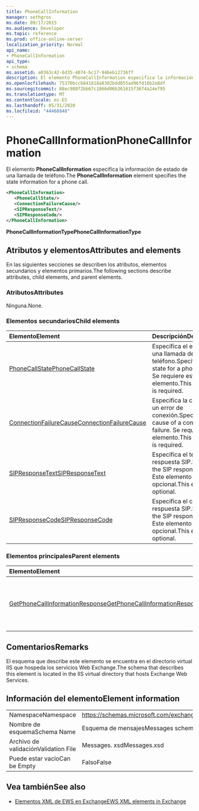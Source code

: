 ```yaml
---
title: PhoneCallInformation
manager: sethgros
ms.date: 09/17/2015
ms.audience: Developer
ms.topic: reference
ms.prod: office-online-server
localization_priority: Normal
api_name:
- PhoneCallInformation
api_type:
- schema
ms.assetid: a0363c42-6d35-4074-bc17-946eb12736ff
description: El elemento PhoneCallInformation especifica la información de estado de una llamada de teléfono.
ms.openlocfilehash: 75370bccb841818a8302bdd055ad96fd16b2e8df
ms.sourcegitcommit: 88ec988f2bb67c1866d06b361615f3674a24e795
ms.translationtype: MT
ms.contentlocale: es-ES
ms.lasthandoff: 05/31/2020
ms.locfileid: "44468848"
---
```

# <a name="phonecallinformation"></a><span data-ttu-id="9bd4d-103">PhoneCallInformation</span><span class="sxs-lookup"><span data-stu-id="9bd4d-103">PhoneCallInformation</span></span>

<span data-ttu-id="9bd4d-104">El elemento **PhoneCallInformation** especifica la información de estado de una llamada de teléfono.</span><span class="sxs-lookup"><span data-stu-id="9bd4d-104">The **PhoneCallInformation** element specifies the state information for a phone call.</span></span> 
  
```XML
<PhoneCallInformation>
   <PhoneCallState/>
   <ConnectionFailureCause/>
   <SIPResponseText/>
   <SIPResponseCode/>
</PhoneCallInformation>
```

 <span data-ttu-id="9bd4d-105">**PhoneCallInformationType**</span><span class="sxs-lookup"><span data-stu-id="9bd4d-105">**PhoneCallInformationType**</span></span>
## <a name="attributes-and-elements"></a><span data-ttu-id="9bd4d-106">Atributos y elementos</span><span class="sxs-lookup"><span data-stu-id="9bd4d-106">Attributes and elements</span></span>

<span data-ttu-id="9bd4d-107">En las siguientes secciones se describen los atributos, elementos secundarios y elementos primarios.</span><span class="sxs-lookup"><span data-stu-id="9bd4d-107">The following sections describe attributes, child elements, and parent elements.</span></span>
  
### <a name="attributes"></a><span data-ttu-id="9bd4d-108">Atributos</span><span class="sxs-lookup"><span data-stu-id="9bd4d-108">Attributes</span></span>

<span data-ttu-id="9bd4d-109">Ninguna.</span><span class="sxs-lookup"><span data-stu-id="9bd4d-109">None.</span></span>
  
### <a name="child-elements"></a><span data-ttu-id="9bd4d-110">Elementos secundarios</span><span class="sxs-lookup"><span data-stu-id="9bd4d-110">Child elements</span></span>

|<span data-ttu-id="9bd4d-111">**Elemento**</span><span class="sxs-lookup"><span data-stu-id="9bd4d-111">**Element**</span></span>|<span data-ttu-id="9bd4d-112">**Descripción**</span><span class="sxs-lookup"><span data-stu-id="9bd4d-112">**Description**</span></span>|
|:-----|:-----|
|[<span data-ttu-id="9bd4d-113">PhoneCallState</span><span class="sxs-lookup"><span data-stu-id="9bd4d-113">PhoneCallState</span></span>](phonecallstate.md) <br/> |<span data-ttu-id="9bd4d-114">Especifica el estado de una llamada de teléfono.</span><span class="sxs-lookup"><span data-stu-id="9bd4d-114">Specifies the state for a phone call.</span></span> <span data-ttu-id="9bd4d-115">Se requiere este elemento.</span><span class="sxs-lookup"><span data-stu-id="9bd4d-115">This element is required.</span></span>  <br/> |
|[<span data-ttu-id="9bd4d-116">ConnectionFailureCause</span><span class="sxs-lookup"><span data-stu-id="9bd4d-116">ConnectionFailureCause</span></span>](connectionfailurecause.md) <br/> |<span data-ttu-id="9bd4d-117">Especifica la causa de un error de conexión.</span><span class="sxs-lookup"><span data-stu-id="9bd4d-117">Specifies the cause of a connection failure.</span></span> <span data-ttu-id="9bd4d-118">Se requiere este elemento.</span><span class="sxs-lookup"><span data-stu-id="9bd4d-118">This element is required.</span></span>  <br/> |
|[<span data-ttu-id="9bd4d-119">SIPResponseText</span><span class="sxs-lookup"><span data-stu-id="9bd4d-119">SIPResponseText</span></span>](sipresponsetext.md) <br/> |<span data-ttu-id="9bd4d-120">Especifica el texto de respuesta SIP.</span><span class="sxs-lookup"><span data-stu-id="9bd4d-120">Specifies the SIP response text.</span></span> <span data-ttu-id="9bd4d-121">Este elemento es opcional.</span><span class="sxs-lookup"><span data-stu-id="9bd4d-121">This element is optional.</span></span>  <br/> |
|[<span data-ttu-id="9bd4d-122">SIPResponseCode</span><span class="sxs-lookup"><span data-stu-id="9bd4d-122">SIPResponseCode</span></span>](sipresponsecode.md) <br/> |<span data-ttu-id="9bd4d-123">Especifica el código de respuesta SIP.</span><span class="sxs-lookup"><span data-stu-id="9bd4d-123">Specifies the SIP response code.</span></span> <span data-ttu-id="9bd4d-124">Este elemento es opcional.</span><span class="sxs-lookup"><span data-stu-id="9bd4d-124">This element is optional.</span></span>  <br/> |
   
### <a name="parent-elements"></a><span data-ttu-id="9bd4d-125">Elementos principales</span><span class="sxs-lookup"><span data-stu-id="9bd4d-125">Parent elements</span></span>

|<span data-ttu-id="9bd4d-126">**Elemento**</span><span class="sxs-lookup"><span data-stu-id="9bd4d-126">**Element**</span></span>|<span data-ttu-id="9bd4d-127">**Descripción**</span><span class="sxs-lookup"><span data-stu-id="9bd4d-127">**Description**</span></span>|
|:-----|:-----|
|[<span data-ttu-id="9bd4d-128">GetPhoneCallInformationResponse</span><span class="sxs-lookup"><span data-stu-id="9bd4d-128">GetPhoneCallInformationResponse</span></span>](getphonecallinformationresponse.md) <br/> |<span data-ttu-id="9bd4d-129">Define una respuesta a una solicitud de [operación de GetPhoneCallInformation](getphonecallinformation-operation.md) .</span><span class="sxs-lookup"><span data-stu-id="9bd4d-129">Defines a response to a [GetPhoneCallInformation operation](getphonecallinformation-operation.md) request.</span></span>  <br/> |
   
## <a name="remarks"></a><span data-ttu-id="9bd4d-130">Comentarios</span><span class="sxs-lookup"><span data-stu-id="9bd4d-130">Remarks</span></span>

<span data-ttu-id="9bd4d-131">El esquema que describe este elemento se encuentra en el directorio virtual IIS que hospeda los servicios Web Exchange.</span><span class="sxs-lookup"><span data-stu-id="9bd4d-131">The schema that describes this element is located in the IIS virtual directory that hosts Exchange Web Services.</span></span>
  
## <a name="element-information"></a><span data-ttu-id="9bd4d-132">Información del elemento</span><span class="sxs-lookup"><span data-stu-id="9bd4d-132">Element information</span></span>

|||
|:-----|:-----|
|<span data-ttu-id="9bd4d-133">Namespace</span><span class="sxs-lookup"><span data-stu-id="9bd4d-133">Namespace</span></span>  <br/> |https://schemas.microsoft.com/exchange/services/2006/messages  <br/> |
|<span data-ttu-id="9bd4d-134">Nombre de esquema</span><span class="sxs-lookup"><span data-stu-id="9bd4d-134">Schema Name</span></span>  <br/> |<span data-ttu-id="9bd4d-135">Esquema de mensajes</span><span class="sxs-lookup"><span data-stu-id="9bd4d-135">Messages schema</span></span>  <br/> |
|<span data-ttu-id="9bd4d-136">Archivo de validación</span><span class="sxs-lookup"><span data-stu-id="9bd4d-136">Validation File</span></span>  <br/> |<span data-ttu-id="9bd4d-137">Messages. xsd</span><span class="sxs-lookup"><span data-stu-id="9bd4d-137">Messages.xsd</span></span>  <br/> |
|<span data-ttu-id="9bd4d-138">Puede estar vacío</span><span class="sxs-lookup"><span data-stu-id="9bd4d-138">Can be Empty</span></span>  <br/> |<span data-ttu-id="9bd4d-139">Falso</span><span class="sxs-lookup"><span data-stu-id="9bd4d-139">False</span></span>  <br/> |
   
## <a name="see-also"></a><span data-ttu-id="9bd4d-140">Vea también</span><span class="sxs-lookup"><span data-stu-id="9bd4d-140">See also</span></span>



- [<span data-ttu-id="9bd4d-141">Elementos XML de EWS en Exchange</span><span class="sxs-lookup"><span data-stu-id="9bd4d-141">EWS XML elements in Exchange</span></span>](ews-xml-elements-in-exchange.md)

